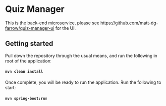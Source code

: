 # Quiz Manager

This is the back-end microservice, please see https://github.com/matt-dg-farrow/quiz-manager-ui for the UI.

## Getting started

Pull down the repository through the usual means, and run the following in root of the application:

#### `mvn clean install`

Once complete, you will be ready to run the application. Run the following to start:

#### `mvn spring-boot:run`
